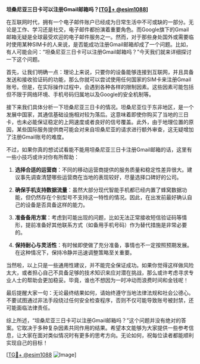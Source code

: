 **坦桑尼亚三日卡可以注册Gmail邮箱吗？[[TG💪+ @esim1088](https://t.me/s/esim1088)]**

在互联网时代，拥有一个电子邮件账户已经成为日常生活中不可或缺的一部分。无论是工作、学习还是社交，电子邮件都扮演着重要角色。而Google旗下的Gmail邮箱无疑是全球最受欢迎的电子邮件服务之一。然而，对于那些身处国外或需要临时使用某种SIM卡的人来说，是否能成功注册Gmail邮箱却成了一个问题。比如，有人可能会问：“坦桑尼亚三日卡可以注册Gmail邮箱吗？”今天我们就来详细探讨一下这个问题。

首先，让我们明确一点：理论上来说，只要你的设备能够连接到互联网，并且具备发送和接收验证码的功能，那么你就可以尝试使用任何国家的SIM卡来注册Gmail账号。但是，在实际操作过程中，会遇到各种各样的限制因素。这些因素可能包括但不限于网络环境、手机号码归属地以及Google的安全机制等。

接下来我们具体分析一下坦桑尼亚三日卡的情况。坦桑尼亚位于东非地区，是一个发展中国家，其通信基础设施相对较为落后。这意味着即使你购买了当地的三日卡，也未必能保证稳定的上网速度或者良好的信号覆盖。此外，由于地理位置的原因，某些国际服务提供商可能会对来自坦桑尼亚的请求进行额外审查，这无疑增加了注册Gmail账号的难度。

不过，如果你真的想试试看能不能用坦桑尼亚三日卡注册Gmail邮箱的话，这里有一些小技巧或许对你有所帮助：

1. **选择合适的运营商**：不同的移动运营商提供的服务质量和稳定性差异很大。建议事先调查清楚哪些运营商在当地的表现较好，尽量选择口碑好的公司。
   
2. **确保手机支持数据流量**：虽然大部分现代智能手机都已经内置了蜂窝数据功能，但仍然存在个别型号不支持这一特性的情况。因此，在出发前最好确认自己的设备是否具备这样的能力。
    
3. **准备备用方案**：考虑到可能出现的问题，比如无法正常接收短信验证码等情形，提前准备好其他联系方式（如备用手机号码）作为替代措施是非常必要的。
    
4. **保持耐心与灵活性**：有时候即使做了充分准备，事情也不一定按照预期发展。在这种情况下，保持冷静并迅速调整策略至关重要。

当然啦，以上只是一些通用性建议，并不能完全保证成功。如果你觉得这样做风险太大，或者担心自己不具备足够的技术知识来应对潜在挑战，那么或许考虑寻求专业人士的帮助会更加稳妥。毕竟，谁也不想因为一时冲动而浪费时间和金钱呢！

最后提醒大家一句：无论最终结果如何，请始终遵守当地法律法规和社会公德心。不要试图通过非法手段绕过任何安全检查程序，否则不仅可能导致账号被封禁，还可能面临法律责任。

综上所述，“坦桑尼亚三日卡可以注册Gmail邮箱吗？”这个问题并没有绝对的答案。它取决于多种复杂因素共同作用的结果。希望本文能够为大家提供一些参考信息，让大家在面对类似情况时有更多的思考方向。无论如何，祝每位读者都能顺利实现自己的目标！

[[TG💪+ @esim1088](https://t.me/s/esim1088) ![Image](https://i.postimg.cc/4NQfJmqS/Snipaste-2025-05-13-00-14-12.png)]